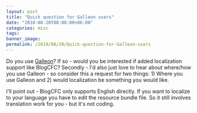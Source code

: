 ```yaml
---
layout: post
title: "Quick question for Galleon users"
date: "2010-08-20T08:08:00+06:00"
categories: misc 
tags: 
banner_image: 
permalink: /2010/08/20/Quick-question-for-Galleon-users
---
```


Do you use <a href="http://galleon.riaforge.org">Galleon</a>? If so - would you be interested if added localization support like BlogCFC? Secondly - I'd also just love to hear about where/how you use Galleon - so consider this a request for two things: 1) Where you use Galleon and 2) would localization be something you would like.

I'll point out - BlogCFC only supports English directly. If you want to localize to your language you have to edit the resource bundle file. So it still involves translation work for you - but it's not coding.